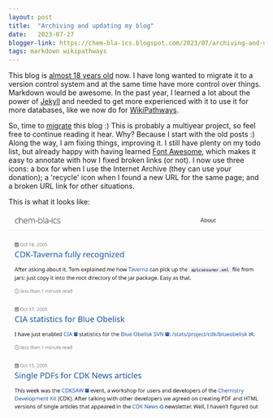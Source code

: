 ```yaml
---
layout: post
title:  "Archiving and updating my blog"
date:   2023-07-27
blogger-link: https://chem-bla-ics.blogspot.com/2023/07/archiving-and-updating-my-blog.html
tags: markdown wikipathways
---
```


This blog is [almost 18 years old](https://chem-bla-ics.blogspot.com/2005/10/chem-bla-ics.html) now. I have long wanted
to migrate it to a version control system and at the same time have more control over things. Markdown would be awesome.
In the past year, I learned a lot about the power of [Jekyll](https://github.com/jekyll/minima) and needed to get more
experienced with it to use it for more databases, like we now do for [WikiPathways](https://wikipathways.org/).

So, time to [migrate](https://egonw.github.io/blog/) this blog :) This is probably a multiyear project, so feel free to continue
reading it hear. Why? Because I start with the old posts :) Along the way, I am fixing things, improving it. I still
have plenty on my todo list, but already happy with having learned [Font Awesome](https://fontawesome.com/), which makes
it easy to annotate with how I fixed broken links (or not). I now use three icons: a box for when I use the
Internet Archive (they can use your donation); a 'recycle' icon when I found a new URL for the same page; and a
broken URL link for other situations.

This is what it looks like:

![Screenshot of the landing page of the new blog platform.](/assets/images/new_blog.png)
